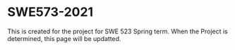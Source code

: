# SWE573-2021
This is created for the project for SWE 523 Spring term. When the Project is determined, this page will be updatted.
